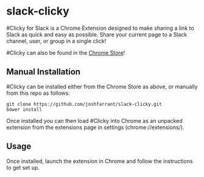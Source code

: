 # slack-clicky

\#Clicky for Slack is a Chrome Extension designed to make sharing a link to Slack as quick and easy as possible. Share your current page to a Slack channel, user, or group in a single click!

\#Clicky can also be found in the [Chrome Store](https://chrome.google.com/webstore/detail/clicky-for-slack/bllgmdlgbbmijcoecbnmgeoekhebgmac)!

## Manual Installation

\#Clicky can be installed either from the Chrome Store as above, or manually from this repo as follows:

```
git clone https://github.com/joshfarrant/slack-clicky.git
bower install
```

Once installed you can then load \#Clicky into Chrome as an unpacked extension from the extensions page in settings (chrome://extensions/).

## Usage

Once installed, launch the extension in Chrome and follow the instructions to get set up.